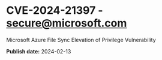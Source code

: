 # CVE-2024-21397 - secure@microsoft.com

Microsoft Azure File Sync Elevation of Privilege Vulnerability

**Publish date:** 2024-02-13
